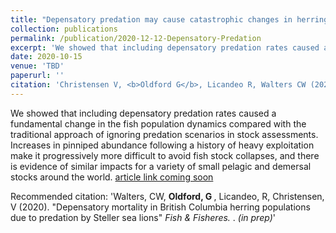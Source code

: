 ```yaml
---
title: "Depensatory predation may cause catastrophic changes in herring populations <i>(in prep)</i>"
collection: publications
permalink: /publication/2020-12-12-Depensatory-Predation
excerpt: 'We showed that including depensatory predation rates caused a fundamental change in the fish population dynamics compared with the traditional approach of ignoring predation scenarios in stock assessments.  Increases in pinniped abundance following a history of heavy exploitation make it progressively more difficult to avoid fish stock collapses, and there is evidence of similar impacts for a variety of small pelagic and demersal stocks around the world.'
date: 2020-10-15
venue: 'TBD'
paperurl: ''
citation: 'Christensen V, <b>Oldford G</b>, Licandeo R, Walters CW (2020). &quot;Depensatory mortality in British Columbia herring populations due to predation by Steller sea lions&quot; <i>Fish & Fisheres</i>. <i>(in prep)</i>'
---
```

We showed that including depensatory predation rates caused a fundamental change in the fish population dynamics compared with the traditional approach of ignoring predation scenarios in stock assessments.  Increases in pinniped abundance following a history of heavy exploitation make it progressively more difficult to avoid fish stock collapses, and there is evidence of similar impacts for a variety of small pelagic and demersal stocks around the world.
[article link coming soon](http://goldford.github.io)

Recommended citation: 'Walters, CW, <b> Oldford, G </b>, Licandeo, R, Christensen, V (2020). &quot;Depensatory mortality in British Columbia herring populations due to predation by Steller sea lions&quot; <i>Fish & Fisheres. </i>. <i>(in prep)</i>'